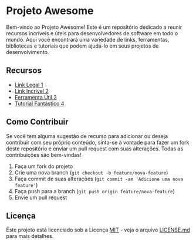 # Projeto Awesome

Bem-vindo ao Projeto Awesome! Este é um repositório dedicado a reunir recursos incríveis e úteis para desenvolvedores de software em todo o mundo. Aqui você encontrará uma variedade de links, ferramentas, bibliotecas e tutoriais que podem ajudá-lo em seus projetos de desenvolvimento.

## Recursos

- [Link Legal 1](#)
- [Link Incrível 2](#)
- [Ferramenta Útil 3](#)
- [Tutorial Fantástico 4](#)

## Como Contribuir

Se você tem alguma sugestão de recurso para adicionar ou deseja contribuir com seu próprio conteúdo, sinta-se à vontade para fazer um fork deste repositório e enviar um pull request com suas alterações. Todas as contribuições são bem-vindas!

1. Faça um fork do projeto
2. Crie uma nova branch (`git checkout -b feature/nova-feature`)
3. Faça commit de suas alterações (`git commit -am 'Adicione uma nova feature'`)
4. Faça push para a branch (`git push origin feature/nova-feature`)
5. Envie um pull request

## Licença

Este projeto está licenciado sob a Licença [MIT](https://opensource.org/licenses/MIT) - veja o arquivo [LICENSE.md](LICENSE.md) para mais detalhes.
